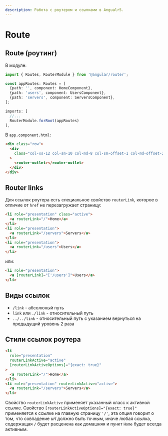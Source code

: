 ```yaml
---
description: Работа с роутером и ссылками в Angualr5.
---
```


# Route

## Route (роутинг)

В модуле:

```typescript
import { Routes, RouterModule } from '@angular/router';

const appRoutes: Routes = [
  {path: '', component: HomeComponent},
  {path: 'users', component: UsersComponent},
  {path: 'servers', component: ServersComponent},
];

imports: [
  //...
  RouterModule.forRoot(appRoutes)
],
```

В `app.component.html`:

```html
<div class="row">
  <div
    class="col-xs-12 col-sm-10 col-md-8 col-sm-offset-1 col-md-offset-2"
  >
    <router-outlet></router-outlet>
  </div>
</div>
```

## Router links

Для ссылок роутера есть специальное свойство `routerLink`, которое в отличие от `href` не перезагружает страницу:

```html
<li role="presentation" class="active">
  <a routerLink="/">Home</a>
</li>
<li role="presentation">
  <a routerLink="/servers">Servers</a>
</li>
<li role="presentation">
  <a routerLink="/users">Users</a>
</li>
```

или:

```html
<li role="presentation">
  <a [routerLink]="['/users']">Users</a>
</li>
```

## Виды ссылок

- `/link` - абсолюный путь
- `link` или `./link` - относительный путь
- `../../link` - относительный путь с указанием вернуться на предыдущий уровень 2 раза

## Стили ссылок роутера

```html
<li
  role="presentation"
  routerLinkActive="active"
  [routerLinkActiveOptions]="{exact: true}"
>
  <a routerLink="/">Home</a>
</li>
<li role="presentation" routerLinkActive="active">
  <a routerLink="/servers">Servers</a>
</li>
```

Свойство `routerLinkActive` применяет указанный класс к активной ссылке.
Свойство `[routerLinkActiveOptions]="{exact: true}"` применяется к ссылке на главную страницу `'/'`, эта опция говорит о том, что совпадение _url_ должно быть точным, иначе любая ссылка, содержащая `/` будет расценена как домашняя и пункт `Home` будет всегда активным.
